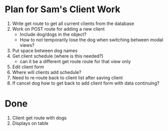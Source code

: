 # Plan for Sam's Client Work

1. Write get route to get all current clients from the database
3. Work on POST route for adding a new client
    * Include dog/dogs in the object?  
    * How to not temporarily lose the dog when switching between modal views?
4. Put space between dog names
5. Get client schedule (where is this needed?)
    * can it be a different get route route for that view only
6. Edit client form
7. Where will clients add schedule?
8. Need to re-route back to client list after saving client
9. If cancel dog how to get back to add client form with data continuing?


# Done
1. Client get route with dogs
2. Displays on table